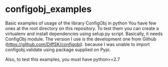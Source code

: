 # configobj_examples
Basic examples of usage of the library ConfigObj in python
You have few ones at the root directory on this repository.
To test them you can create a virtualenv and install dependencies using setup.py script.
Basically, it needs ConfigObj module. The version I use is the development one from Github (https://github.com/DiffSK/configobj).
because I was unable to import configobj.validate using package supplied on Pypi.

Also, to test this examples, you must have python>=2.7
